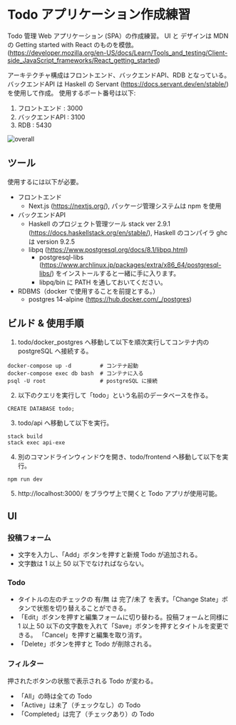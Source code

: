 # Todo アプリケーション作成練習
Todo 管理 Web アプリケーション (SPA）の作成練習。
UI と デザインは MDN の Getting started with React のものを模倣。
(https://developer.mozilla.org/en-US/docs/Learn/Tools_and_testing/Client-side_JavaScript_frameworks/React_getting_started)

アーキテクチャ構成はフロントエンド、バックエンドAPI、RDB となっている。
バックエンドAPI は Haskell の Servant (https://docs.servant.dev/en/stable/) を使用して作成。
使用するポート番号は以下:
1. フロントエンド : 3000
1. バックエンドAPI : 3100
1. RDB : 5430

![overall](https://user-images.githubusercontent.com/83066194/210497461-05318d54-1a46-4634-a08d-c7d60e9f86de.png)
## ツール
使用するには以下が必要。
- フロントエンド
  - Next.js (https://nextjs.org/),
  パッケージ管理システムは npm を使用
- バックエンドAPI
  - Haskell のプロジェクト管理ツール stack ver 2.9.1 (https://docs.haskellstack.org/en/stable/), Haskell のコンパイラ ghc は version 9.2.5
  - libpq (https://www.postgresql.org/docs/8.1/libpq.html) 
    - postgresql-libs (https://www.archlinux.jp/packages/extra/x86_64/postgresql-libs/) をインストールすると一緒に手に入ります。
    - libpq/bin に PATH を通しておいてください。
- RDBMS（docker で使用することを前提とする。）
  - postgres 14-alpine (https://hub.docker.com/_/postgres)

## ビルド & 使用手順
1. todo/docker_postgres へ移動して以下を順次実行してコンテナ内の postgreSQL へ接続する。
```
docker-compose up -d         # コンテナ起動
docker-compose exec db bash  # コンテナに入る
psql -U root                 # postgreSQL に接続
```
2. 以下のクエリを実行して「todo」という名前のデータベースを作る。
```
CREATE DATABASE todo;
```
3. todo/api へ移動して以下を実行。
  ```
  stack build
  stack exec api-exe
  ```
4. 別のコマンドラインウィンドウを開き、todo/frontend へ移動して以下を実行。
  ```
  npm run dev
  ```
5. http://localhost:3000/ をブラウザ上で開くと Todo アプリが使用可能。

## UI
### 投稿フォーム
  - 文字を入力し、「Add」ボタンを押すと新規 Todo が追加される。
  - 文字数は 1 以上 50 以下でなければならない。
### Todo
  - タイトルの左のチェックの 有/無 は 完了/未了 を表す。「Change State」ボタンで状態を切り替えることができる。
  - 「Edit」ボタンを押すと編集フォームに切り替わる。投稿フォームと同様に 1 以上 50 以下の文字数を入れて「Save」ボタンを押すとタイトルを変更できる。
    「Cancel」を押すと編集を取り消す。
  - 「Delete」ボタンを押すと Todo が削除される。
### フィルター
押されたボタンの状態で表示される Todo が変わる。
  - 「All」の時は全ての Todo
  - 「Active」は未了（チェックなし）の Todo
  - 「Completed」は完了（チェックあり）の Todo
